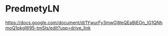 # PredmetyLN
https://docs.google.com/document/d/1YwurFy3mwGWeQEaBjEOn_lG1QNhmoQ1pkgW95-tmSIs/edit?usp=drive_link
